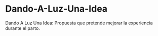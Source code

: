 # Dando-A-Luz-Una-Idea
Dando A Luz Una Idea: Propuesta que pretende mejorar la experiencia durante el parto.
